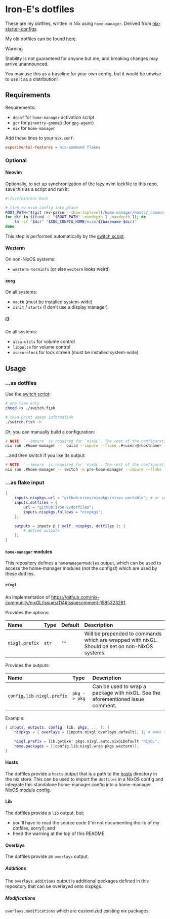 # Iron-E's dotfiles

These are my dotfiles, written in Nix using `home-manager`. Derived from [nix-starter-configs](https://github.com/Misterio77/nix-starter-configs).

My old dotfiles can be found [here](https://gitlab.com/Iron_E/dotfiles/).

> [!WARNING]
>
> Stability is not guaranteed for anyone but me, and breaking changes may arrive unannounced.
>
> You may use this as a baseline for your own config, but it would be unwise to use it as a distribution!

## Requirements

Requirements:

* `dconf` for `home-manager` activation script
* `gcr` for `pinentry-gnome3` (for `gpg-agent`)
* `nix` for `home-manager`

Add these lines to your `nix.conf`:

```ini
experimental-features = nix-command flakes
```

### Optional

#### Neovim

Optionally, to set up synchronization of the lazy.nvim lockfile to this repo, save this as a script and run it:

```sh
#!/usr/bin/env bash

# link rw nvim config into place
ROOT_PATH="$(git rev-parse --show-toplevel)/home-manager/hosts/_common_/programs+services/tui/neovim/config/read-write"
for dir in $(find -L "$ROOT_PATH" -mindepth 1 -maxdepth 1); do
	ln -sf "$dir" "$XDG_CONFIG_HOME/nvim/$(basename $dir)"
done
```

This step is performed automatically by the [switch script].

#### Wezterm

On non-NixOS systems:

* `wezterm-terminfo` (or else `wezterm` looks weird)

#### xorg

On all systems:

* `xauth` (must be installed system-wide)
* `xinit` / `startx` (I don't use a display manager)

##### i3

On all systems:

* `alsa-utils` for volume control
* `libpulse` for volume control
* `xsecurelock` for lock screen (must be installed system-wide)

## Usage

### …as dotfiles

Use the [switch script]:

```sh
# one-time only
chmod +x ./switch.fish

# then print usage information
./switch.fish -h
```

_Or_, you can manually build a configuration:

```sh
# NOTE: `--impure` is required for `nixGL`. The rest of the configuration does not perform any impure action.
nix run .#home-manager --  build --impure --flake .#<user>@<hostname> --show-trace
```

…and then switch if you like its output:

```sh
# NOTE: `--impure` is required for `nixGL`. The rest of the configuration does not perform any impure action.
nix run .#home-manager -- switch -b pre-home-manager --impure --flake .#<user>@<hostname>
```

### …as flake input

```nix
{
	inputs.nixpkgs.url = "github:nixos/nixpkgs/nixos-unstable"; # or some other link
	inputs.dotfiles = {
		url = "github:Iron-E/dotfiles";
		inputs.nixpkgs.follows = "nixpkgs";
	};

	outputs = inputs @ { self, nixpkgs, dotfiles }: {
		# define outputs
	};
}
```

#### `home-manager` modules

This repository defines a `homeManagerModules` output, which can be used to access the home-manager modules (not the configs!) which are used by these dotfiles.

##### `nixgl`

An implementation of https://github.com/nix-community/nixGL/issues/114#issuecomment-1585323281.

Provides the options:

| Name           | Type  | Default | Description                                                                                     |
| :--            | :--   | :--     | :--                                                                                             |
| `nixgl.prefix` | `str` | `""`    | Will be prepended to commands which are wrapped with nixGL. Should be set on non-NixOS systems. |

Provides the outputs:

| Name                    | Type         | Description                                                                     |
| :--                     | :--          | :--                                                                             |
| `config.lib.nixgl.prefix` | `pkg -> pkg` | Can be used to wrap a package with nixGL. See the aforementioned issue comment. |

Example:

```nix
{ inputs, outputs, config, lib, pkgs, ... }: {
	nixpkgs = { overlays = [inputs.nixgl.overlays.default]; }; # make sure `nixgl` is a flake input

	nixgl.prefix = lib.getExe' pkgs.nixgl.auto.nixGLDefault "nixGL";
	home.packages = [(config.lib.nixgl.wrap pkgs.wezterm)];
}
```

#### Hosts

The dotfiles provide a `hosts` output that is a path to the [hosts](./home-manager/hosts) directory in the nix store. This can be used to import the `dotfiles` in a NixOS config and integrate this standalone home-manager config into a home-manager NixOS module config.

#### Lib

The dotfiles provide a `lib` output, but:

* you'll have to read the source code (I'm not documenting the lib of my dotfiles, sorry!); and
* heed the warning at the top of this README.

#### Overlays

The dotfiles provide an `overlays` output.

##### Additions

The `overlays.additions` output is additional packages defined in this repository that can be overlayed onto nixpkgs.

##### Modifications

`overlays.modifications` which are customized existing nix packages.

[switch script]: ./switch.fish
